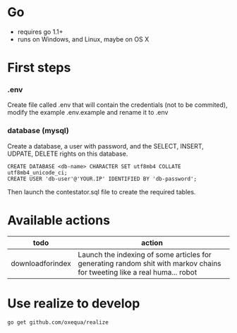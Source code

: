 # Go

- requires go 1.1+
- runs on Windows, and Linux, maybe on OS X

# First steps

### .env

Create file called .env that will contain the credentials (not to be commited), modify the example .env.example and rename it to .env

### database (mysql)

Create a database, a user with password, and the SELECT, INSERT, UDPATE, DELETE rights on this database.

```
CREATE DATABASE <db-name> CHARACTER SET utf8mb4 COLLATE utf8mb4_unicode_ci;
CREATE USER 'db-user'@'YOUR.IP' IDENTIFIED BY 'db-password';
```

Then launch the contestator.sql file to create the required tables.

# Available actions
| todo  | action   |
|---|---|
| downloadforindex  | Launch the indexing of some articles for generating random shit with markov chains for tweeting like a real huma... robot  |

# Use realize to develop

```
go get github.com/oxequa/realize
```








